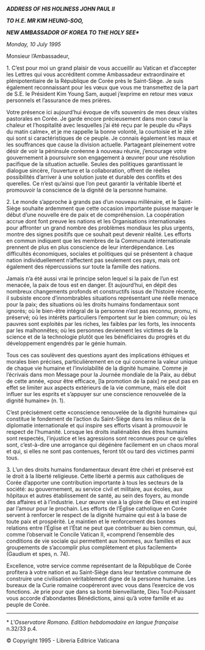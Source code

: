 ***ADDRESS OF HIS HOLINESS JOHN PAUL II***

***TO H.E. MR KIM HEUNG-SOO,***

***NEW AMBASSADOR OF KOREA TO THE HOLY SEE\****

*Monday, 10 July 1995*

Monsieur l’Ambassadeur,

1\. C’est pour moi un grand plaisir de vous accueillir au Vatican et d’accepter les Lettres qui vous accréditent comme Ambassadeur extraordinaire et plénipotentiaire de la République de Corée près le Saint-Siège. Je suis également reconnaissant pour les vœux que vous me transmettez de la part de S.E. le Président Kim Young Sam, auquel j’exprime en retour mes vœux personnels et l’assurance de mes prières.

Votre présence ici aujourd’hui évoque de vifs souvenirs de mes deux visites pastorales en Corée. Je garde encore précieusement dans mon cœur la chaleur et l’hospitalité avec lesquelles j’ai été reçu par le peuple du «Pays du matin calme», et je me rappelle la bonne volonté, la courtoisie et le zèle qui sont si caractéristiques de ce peuple. Je connais également les maux et les souffrances que cause la division actuelle. Partageant pleinement votre désir de voir la péninsule coréenne à nouveau réunie, j’encourage votre gouvernement à poursuivre son engagement à œuvrer pour une résolution pacifique de la situation actuelle. Seules des politiques garantissant le dialogue sincère, l’ouverture et la collaboration, offrent de réelles possibilités d’arriver à une solution juste et durable des conflits et des querelles. Ce n’est qu’ainsi que l’on peut garantir la véritable liberté et promouvoir la conscience de la dignité de la personne humaine.

2\. Le monde s’approche à grands pas d’un nouveau millénaire, et le Saint-Siège souhaite ardemment que cette occasion importante puisse marquer le début d’une nouvelle ère de paix et de compréhension. La coopération accrue dont font preuve les nations et les Organisations internationales pour affronter un grand nombre des problèmes mondiaux les plus urgents, montre des signes positifs que ce souhait peut devenir réalité. Les efforts en commun indiquent que les membres de la Communauté internationale prennent de plus en plus conscience de leur interdépendance. Les difficultés économiques, sociales et politiques qui se présentent à chaque nation individuellement n’affectent pas seulement ces pays, mais ont également des répercussions sur toute la famille des nations.

Jamais n’a été aussi vrai le principe selon lequel si la paix de l’un est menacée, la paix de tous est en danger. Et aujourd’hui, en dépit des nombreux changements profonds et constructifs issus de l’histoire récente, il subsiste encore d’innombrables situations représentant une réelle menace pour la paix; des situations où les droits humains fondamentaux sont ignorés; où le bien-être intégral de la personne n’est pas reconnu, promu, ni préservé; où les intérêts particuliers l’emportent sur le bien commun; où les pauvres sont exploités par les riches, les faibles par les forts, les innocents par les malhonnêtes; où les personnes deviennent les victimes de la science et de la technologie plutôt que les bénéficiaires du progrès et du développement engendrés par le génie humain.

Tous ces cas soulèvent des questions ayant des implications éthiques et morales bien précises, particulièrement en ce qui concerne la valeur unique de chaque vie humaine et l’inviolabilité de la dignité humaine. Comme je l’écrivais dans mon Message pour la Journée mondiale de la Paix, au début de cette année, «pour être efficace, \[la promotion de la paix\] ne peut pas en effet se limiter aux aspects extérieurs de la vie commune, mais elle doit influer sur les esprits et s’appuyer sur une conscience renouvelée de la dignité humaine» (n. 1).

C’est précisément cette «conscience renouvelée de la dignité humaine» qui constitue le fondement de l’action du Saint-Siège dans les milieux de la diplomatie internationale et qui inspire ses efforts visant à promouvoir le respect de l’humanité. Lorsque les droits inaliénables des êtres humains sont respectés, l’injustice et les agressions sont reconnues pour ce qu’elles sont, c’est-à-dire une arrogance qui dégénère facilement en un chaos moral et qui, si elles ne sont pas contenues, feront tôt ou tard des victimes parmi tous.

3\. L’un des droits humains fondamentaux devant être chéri et préservé est le droit à la liberté religieuse. Cette liberté a permis aux catholiques de Corée d’apporter une contribution importante à tous les secteurs de la société: au gouvernement, au service civil et militaire, aux écoles, aux hôpitaux et autres établissement de santé, au sein des foyers, au monde des affaires et à l’industrie. Leur œuvre vise à la gloire de Dieu et est inspiré par l’amour pour le prochain. Les efforts de l’Église catholique en Corée servent à renforcer le respect de la dignité humaine qui est à la base de toute paix et prospérité. Le maintien et le renforcement des bonnes relations entre l’Église et l’État ne peut que contribuer au bien commun, qui, comme l’observait le Concile Vatican II, «comprend l’ensemble des conditions de vie sociale qui permettent aux hommes, aux familles et aux groupements de s’accomplir plus complètement et plus facilement» (Gaudium et spes, n. 74).

Excellence, votre service comme représentant de la République de Corée profitera à votre nation et au Saint-Siège dans leur tentative commune de construire une civilisation véritablement digne de la personne humaine. Les bureaux de la Curie romaine coopéreront avec vous dans l’exercice de vos fonctions. Je prie pour que dans sa bonté bienveillante, Dieu Tout-Puissant vous accorde d’abondantes Bénédictions, ainsi qu’à votre famille et au peuple de Corée.

* * *

\* *L'Osservatore Romano. Edition hebdomadaire en langue française* n.32/33 p.4.

© Copyright 1995 \- Libreria Editrice Vaticana